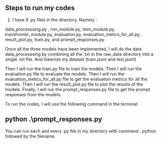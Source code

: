 ## Steps to run my codes
1. I have 9 .py files in the directory. Namely :

data_processsing.py , 
rnn_module.py, 
lstm_module.py, 
transfromer_module.py, 
evaluation.py, 
evaluation_metics_for_all.py,
result_plot.py, 
train.py, and 
prompt_responses.py

Once all the three models have been implemented, I will do the data data_processsing by combining all the .txt in the raw_data directory into a single .txt file. And tokenize my dataset (train.jsonl and test.jsonl)

Then I will run the train.py file to train the models.
Then I will run the evaluation.py file to evaluate the models.
Then I will run the evaluation_metics_for_all.py file to get the evaluation metrics for all the models.
Then I will run the result_plot.py file to plot the results of the models.
Finally, I will run the prompt_responses.py file to get the prompt responses from the models.


To run the codes, I will use the following command in the terminal:

## python .\prompt_responses.py

You can run each and every .py file in my directory with command : python followed by the filename.